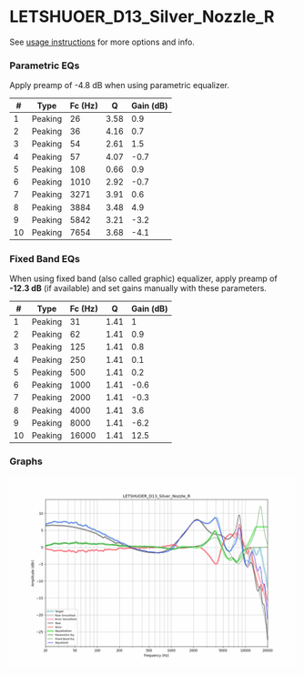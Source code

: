# LETSHUOER_D13_Silver_Nozzle_R
See [usage instructions](https://github.com/jaakkopasanen/AutoEq#usage) for more options and info.

### Parametric EQs
Apply preamp of -4.8 dB when using parametric equalizer.

|   # | Type    |   Fc (Hz) |    Q |   Gain (dB) |
|-----|---------|-----------|------|-------------|
|   1 | Peaking |        26 | 3.58 |         0.9 |
|   2 | Peaking |        36 | 4.16 |         0.7 |
|   3 | Peaking |        54 | 2.61 |         1.5 |
|   4 | Peaking |        57 | 4.07 |        -0.7 |
|   5 | Peaking |       108 | 0.66 |         0.9 |
|   6 | Peaking |      1010 | 2.92 |        -0.7 |
|   7 | Peaking |      3271 | 3.91 |         0.6 |
|   8 | Peaking |      3884 | 3.48 |         4.9 |
|   9 | Peaking |      5842 | 3.21 |        -3.2 |
|  10 | Peaking |      7654 | 3.68 |        -4.1 |

### Fixed Band EQs
When using fixed band (also called graphic) equalizer, apply preamp of **-12.3 dB** (if available) and set gains manually with these parameters.

|   # | Type    |   Fc (Hz) |    Q |   Gain (dB) |
|-----|---------|-----------|------|-------------|
|   1 | Peaking |        31 | 1.41 |         1   |
|   2 | Peaking |        62 | 1.41 |         0.9 |
|   3 | Peaking |       125 | 1.41 |         0.8 |
|   4 | Peaking |       250 | 1.41 |         0.1 |
|   5 | Peaking |       500 | 1.41 |         0.2 |
|   6 | Peaking |      1000 | 1.41 |        -0.6 |
|   7 | Peaking |      2000 | 1.41 |        -0.3 |
|   8 | Peaking |      4000 | 1.41 |         3.6 |
|   9 | Peaking |      8000 | 1.41 |        -6.2 |
|  10 | Peaking |     16000 | 1.41 |        12.5 |

### Graphs
![](./LETSHUOER_D13_Silver_Nozzle_R.png)
